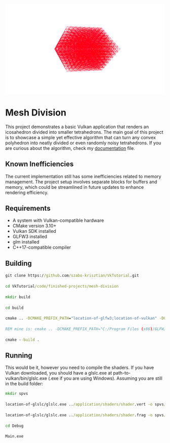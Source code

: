 <p align="center">
    <img src="https://github.com/szabo-krisztian/VkTutorial/blob/master/images/icosahedron.gif" alt="icosahedron" />
</p>

# Mesh Division

This project demonstrates a basic Vulkan application that renders an icosahedron divided into smaller tetrahedrons. The main goal of this project is to showcase a simple yet effective algorithm that can turn any convex polyhedron into neatly divided or even randomly noisy tetrahedrons. If you are curious about the algorithm, check my [documentation](https://github.com/szabo-krisztian/VkTutorial/blob/master/documentation/documentation.pdf) file.

## Known Inefficiencies

The current implementation still has some inefficiencies related to memory management. The project setup involves separate blocks for buffers and memory, which could be streamlined in future updates to enhance rendering efficiency.

## Requirements

- A system with Vulkan-compatible hardware
- CMake version 3.10+
- Vulkan SDK installed
- GLFW3 installed
- glm installed
- C++17-compatible compiler

## Building
```bat
git clone https://github.com/szabo-krisztian/VkTutorial.git

cd VkTutorial/code/finished-projects/mesh-division

mkdir build

cd build

cmake .. -DCMAKE_PREFIX_PATH="location-of-glfw3;location-of-vulkan" -DGLM_PATH="location-of-glm"

REM mine is: cmake .. -DCMAKE_PREFIX_PATH="C:/Program Files (x86)/GLFW/lib/cmake;C:/VulkanAPI/Lib/cmake" -DGLM_PATH="C:/glm"

cmake --build .
```

## Running
This would be it, however you need to compile the shaders. If you have Vulkan downloaded, you should have a glslc.exe at path-to-vulkan/bin/glslc.exe (.exe if you are using Windows). Assuming you are still in the build folder:

```bat
mkdir spvs

location-of-glslc/glslc.exe ../application/shaders/shader.vert -o spvs/vert.spv

location-of-glslc/glslc.exe ../application/shaders/shader.frag -o spvs/frag.spv

cd Debug

Main.exe
```
